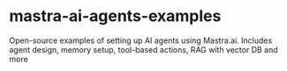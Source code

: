 # mastra-ai-agents-examples
Open-source examples of setting up AI agents using Mastra.ai. Includes agent design, memory setup, tool-based actions, RAG with vector DB and more

